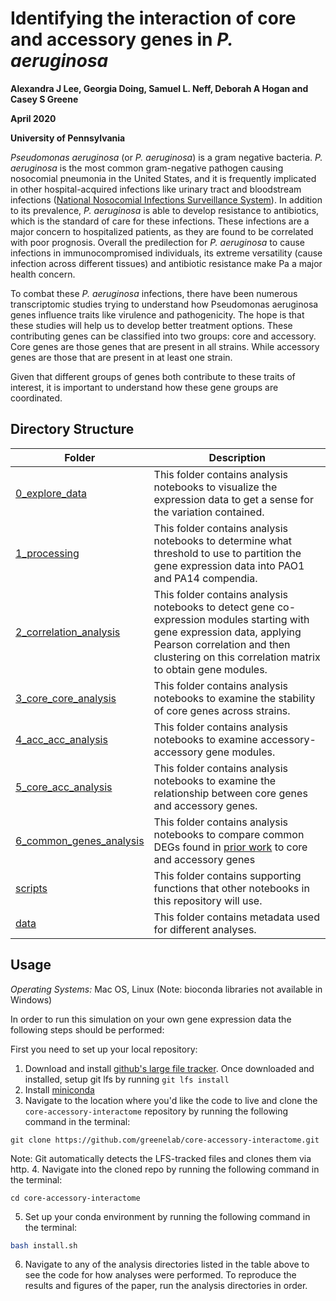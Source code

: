 # Identifying the interaction of core and accessory genes in *P. aeruginosa*

**Alexandra J Lee, Georgia Doing, Samuel L. Neff, Deborah A Hogan and Casey S Greene**

**April 2020**

**University of Pennsylvania**

_Pseudomonas aeruginosa_ (or _P. aeruginosa_) is a gram negative bacteria. _P. aeruginosa_ is the most common gram-negative pathogen causing nosocomial pneumonia in the United States, and it is frequently implicated in other hospital-acquired infections like urinary tract and bloodstream infections
 ([National Nosocomial Infections Surveillance System](https://academic.oup.com/cid/article/41/6/848/2022258)).
 In addition to its prevalence, _P. aeruginosa_ is able to develop resistance to antibiotics, which is the standard of care for these infections.
 These infections are a major concern to hospitalized patients, as they are found to be correlated with poor prognosis. Overall the predilection for _P. aeruginosa_ to cause infections in immunocompromised individuals, its extreme versatility (cause infection across different tissues) and antibiotic resistance make Pa a major health concern.

To combat these _P. aeruginosa_ infections, there have been numerous transcriptomic studies trying to understand how Pseudomonas aeruginosa genes influence traits like virulence and pathogenicity.
The hope is that these studies will help us to develop better treatment options. These contributing genes can be classified into two groups: core and accessory.
Core genes are those genes that are present in all strains.
While accessory genes are those that are present in at least one strain.

Given that different groups of genes both contribute to these traits of interest, it is important to understand how these gene groups are coordinated.

## Directory Structure
| Folder | Description |
| --- | --- |
| [0_explore_data](0_explore_data) | This folder contains analysis notebooks to visualize the expression data to get a sense for the variation contained.|
| [1_processing](1_processing) | This folder contains analysis notebooks to determine what threshold to use to partition the gene expression data into PAO1 and PA14 compendia.|
| [2_correlation_analysis](2_correlation_analysis) | This folder contains analysis notebooks to detect gene co-expression modules starting with gene expression data, applying Pearson correlation and then clustering on this correlation matrix to obtain gene modules.|
| [3_core_core_analysis](3_core_core_analysis) | This folder contains analysis notebooks to examine the stability of core genes across strains.|
| [4_acc_acc_analysis](4_acc_acc_analysis) | This folder contains analysis notebooks to examine accessory-accessory gene modules.|
| [5_core_acc_analysis](5_core_acc_analysis) | This folder contains analysis notebooks to examine the relationship between core genes and accessory genes.|
| [6_common_genes_analysis](6_common_genes_analysis) | This folder contains analysis notebooks to compare common DEGs found in [prior work](https://github.com/greenelab/generic-expression-patterns/blob/master/pseudomonas_analysis/2_identify_generic_genes_pathways.ipynb) to core and accessory genes|
| [scripts](scripts) | This folder contains supporting functions that other notebooks in this repository will use.|
| [data](data) | This folder contains metadata used for different analyses.|


## Usage
*Operating Systems:* Mac OS, Linux (Note: bioconda libraries not available in Windows)

In order to run this simulation on your own gene expression data the following steps should be performed:

First you need to set up your local repository:
1. Download and install [github's large file tracker](https://git-lfs.github.com/). Once downloaded and installed, setup git lfs by running `git lfs install`
2. Install [miniconda](https://docs.conda.io/en/latest/miniconda.html)
3. Navigate to the location where you'd like the code to live and clone the `core-accessory-interactome` repository by running the following command in the terminal:
```
git clone https://github.com/greenelab/core-accessory-interactome.git
```
Note: Git automatically detects the LFS-tracked files and clones them via http.
4. Navigate into the cloned repo by running the following command in the terminal:
```
cd core-accessory-interactome
```
5. Set up your conda environment by running the following command in the terminal:
```bash
bash install.sh
```
6. Navigate to any of the analysis directories listed in the table above to see the code for how analyses were performed. To reproduce the results and figures of the paper, run the analysis directories in order.